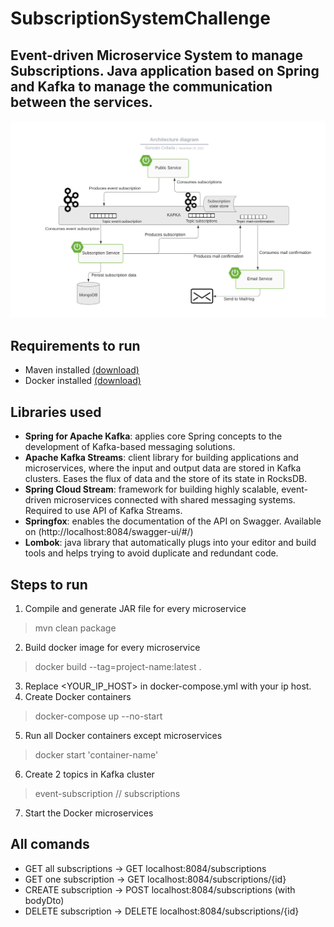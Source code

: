 # SubscriptionSystemChallenge

Event-driven Microservice System to manage Subscriptions. Java application based on Spring and Kafka to manage the communication between the services.
------------

![](https://github.com/Gonzijeje/SubscriptionSystemChallenge/blob/master/architecture.png)

## Requirements to run
- Maven installed [(download)](https://maven.apache.org/download.cgi)
- Docker installed [(download)](https://docs.docker.com/get-docker/)

## Libraries used
- **Spring for Apache Kafka**: applies core Spring concepts to the development of Kafka-based messaging solutions.
- **Apache Kafka Streams**: client library for building applications and microservices, where the input and output data are stored in Kafka clusters. Eases the flux of data and the store of its state in RocksDB.
- **Spring Cloud Stream**: framework for building highly scalable, event-driven microservices connected with shared messaging systems. Required to use API of Kafka Streams.
- **Springfox**: enables the documentation of the API on Swagger. Available on (http://localhost:8084/swagger-ui/#/)
- **Lombok**: java library that automatically plugs into your editor and build tools and helps trying to avoid duplicate and redundant code.

## Steps to run
1. Compile and generate JAR file for every microservice
> mvn clean package
2. Build docker image for every microservice
> docker build --tag=project-name:latest .
3. Replace <YOUR_IP_HOST> in docker-compose.yml with your ip host.
4. Create Docker containers
> docker-compose up --no-start
5. Run all Docker containers except microservices
> docker start 'container-name'
6. Create 2 topics in Kafka cluster
> event-subscription  // subscriptions
7. Start the Docker microservices

## All comands
- GET all subscriptions -> GET localhost:8084/subscriptions
- GET one subscription -> GET localhost:8084/subscriptions/{id}
- CREATE subscription -> POST localhost:8084/subscriptions   (with bodyDto)
- DELETE subscription -> DELETE localhost:8084/subscriptions/{id}
